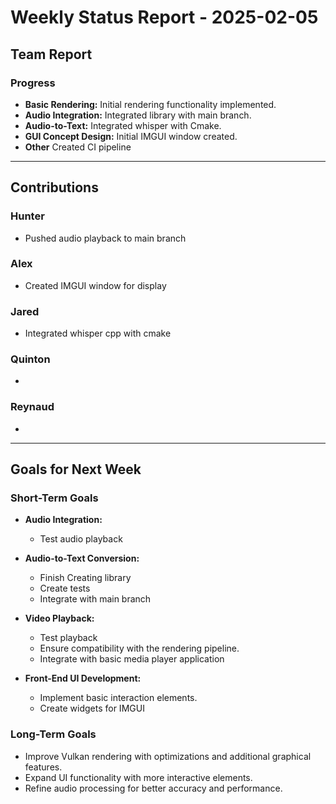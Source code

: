 # Weekly Status Report - 2025-02-05

## Team Report

### Progress
- **Basic Rendering:** Initial rendering functionality implemented.
- **Audio Integration:** Integrated library with main branch.
- **Audio-to-Text:** Integrated whisper with Cmake. 
- **GUI Concept Design:** Initial IMGUI window created. 
- **Other** Created CI pipeline

---

## Contributions

### Hunter
- Pushed audio playback to main branch

### Alex
- Created IMGUI window for display

### Jared
- Integrated whisper cpp with cmake

### Quinton
- 

### Reynaud
- 

---

## Goals for Next Week

### Short-Term Goals
- **Audio Integration:**
    - Test audio playback

- **Audio-to-Text Conversion:**
    - Finish Creating library
    - Create tests
    - Integrate with main branch

- **Video Playback:**
    - Test playback 
    - Ensure compatibility with the rendering pipeline.
    - Integrate with basic media player application

- **Front-End UI Development:**
    - Implement basic interaction elements.
    - Create widgets for IMGUI

### Long-Term Goals
- Improve Vulkan rendering with optimizations and additional graphical features.
- Expand UI functionality with more interactive elements.
- Refine audio processing for better accuracy and performance.  
